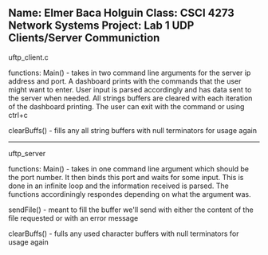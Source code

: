 Name: Elmer Baca Holguin
Class: CSCI 4273 Network Systems
Project: Lab 1 UDP Clients/Server Communiction
---------------------------------------------------------
uftp_client.c

functions:
Main() - takes in two command line arguments for the server ip address and port. A dashboard prints with the commands that the user might want to enter. User input is parsed accordingly and has data sent to the server when needed. All strings buffers are cleared with each iteration of the dashboard printing. The user can exit with the command or using ctrl+c

clearBuffs() - fills any all string buffers with null terminators for usage again

----------------------------------------------------------
uftp_server

functions:
Main() - takes in one command line argument which should be the port number. It then binds this port and waits for some input. This is done in an infinite loop and the information received is parsed. The functions accordiningly respondes depending on what the argument was.

sendFile() - meant to fill the buffer we'll send with either the content of the file requested or with an error message

clearBuffs() - fulls any used character buffers with null terminators for usage again
